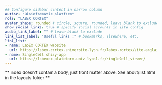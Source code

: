 ```yaml
---
## Configure sidebar content in narrow column
author: "Bioinformatic platform"
role: "LABEX CORTEX"
avatar_shape: rounded # circle, square, rounded, leave blank to exclude
show_social_links: true # specify social accounts in site config
audio_link_label: "" # leave blank to exclude
link_list_label: "Useful links :" # bookmarks, elsewhere, etc.
link_list: 
- name: LabEx CORTEX website
  url: https://labex-cortex.universite-lyon.fr/labex-cortex/site-anglais/
- name: SingleCell shiny-app
  url: https://labexcx-plateform.univ-lyon1.fr/singleCell_viewer/
---
```


** index doesn't contain a body, just front matter above.
See about/list.html in the layouts folder **